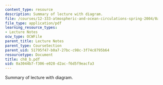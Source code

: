 ```yaml
---
content_type: resource
description: Summary of lecture with diagram.
file: /courses/12-333-atmospheric-and-ocean-circulations-spring-2004/0a3044b7f306e028d2acf6d5f9eacfa3_ch8_b.pdf
file_type: application/pdf
learning_resource_types:
- Lecture Notes
ocw_type: OCWFile
parent_title: Lecture Notes
parent_type: CourseSection
parent_uid: 51795f47-b0a7-27bc-c98c-3f74c8795b64
resourcetype: Document
title: ch8_b.pdf
uid: 0a3044b7-f306-e028-d2ac-f6d5f9eacfa3
---
```

Summary of lecture with diagram.

